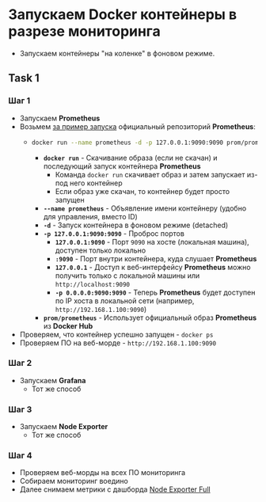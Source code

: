 # Запускаем Docker контейнеры в разрезе мониторинга
- Запускаем контейнеры "на коленке" в фоновом режиме.

## Task 1

### Шаг 1
- Запускаем **Prometheus**
- Возьмем [за пример запуска](https://github.com/prometheus/prometheus) официальный репозиторий **Prometheus**:
    - ```bash
      docker run --name prometheus -d -p 127.0.0.1:9090:9090 prom/prometheus
      ```
        - **`docker run`** - Скачивание образа (если не скачан) и последующий запуск контейнера **Prometheus**
            - Команда `docker run` скачивает образ и затем запускает из-под него контейнер
            - Если образ уже скачан, то контейнер будет просто запущен 
        - **`--name prometheus`** - Объявление имени контейнеру (удобно для управления, вместо ID)
        - **`-d`** - Запуск контейнера в фоновом режиме (detached)
        - **`-p 127.0.0.1:9090:9090`** - Проброс портов
            - **`127.0.0.1:9090`** - Порт `9090` на хосте (локальная машина), доступен только локально
            - **`:9090`** - Порт внутри контейнера, куда слушает **Prometheus**
            - **`127.0.0.1`** - Доступ к веб-интерфейсу **Prometheus** можно получить только с локальной машины или `http://localhost:9090`
            - **`-p 0.0.0.0:9090:9090`** - Теперь **Prometheus** будет доступен по IP хоста в локальной сети (например, `http://192.168.1.100:9090`)
        - **`prom/prometheus`** - Использует официальный образ **Prometheus** из **Docker Hub**
- Проверяем, что контейнер успешно запущен - `docker ps`
- Проверяем ПО на веб-морде - `http://192.168.1.100:9090`

### Шаг 2
- Запускаем **Grafana**
    - Тот же способ 

### Шаг 3
- Запускаем **Node Exporter**
    - Тот же способ 

### Шаг 4
- Проверяем веб-морды на всех ПО мониторинга
- Собираем мониторинг воедино
- Далее снимаем метрики с дашборда [Node Exporter Full](https://grafana.com/grafana/dashboards/1860-node-exporter-full/)
